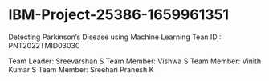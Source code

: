 # IBM-Project-25386-1659961351
Detecting Parkinson’s Disease using Machine Learning
Tean ID : PNT2022TMID03030

Team Leader: Sreevarshan S
Team Member: Vishwa S
Team Member: Vinith Kumar S
Team Member: Sreehari Pranesh K
